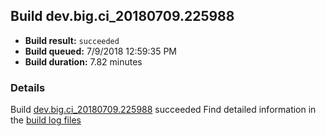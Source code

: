 ## Build dev.big.ci_20180709.225988
- **Build result:** `succeeded`
- **Build queued:** 7/9/2018 12:59:35 PM
- **Build duration:** 7.82 minutes
### Details
Build [dev.big.ci_20180709.225988](https://winappstudio.visualstudio.com/web/build.aspx?pcguid=a4ef43be-68ce-4195-a619-079b4d9834c2&builduri=vstfs%3a%2f%2f%2fBuild%2fBuild%2f25988) succeeded
Find detailed information in the [build log files](https://uwpctdiags.blob.core.windows.net/buildlogs/dev.big.ci_20180709.225988_logs.zip)

